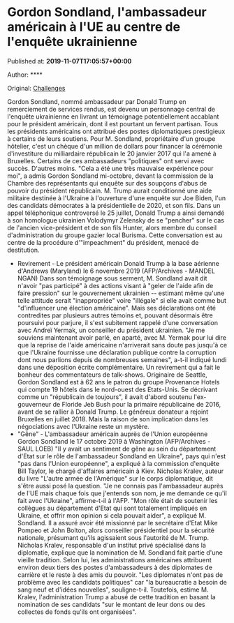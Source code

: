 
# Gordon Sondland, l'ambassadeur américain à l'UE au centre de l'enquête ukrainienne

Published at: **2019-11-07T17:05:57+00:00**

Author: ****

Original: [Challenges](https://www.challenges.fr/monde/gordon-sondland-l-ambassadeur-americain-a-l-ue-au-centre-de-l-enquete-ukrainienne_683705)

Gordon Sondland, nommé ambassadeur par Donald Trump en remerciement de services rendus, est devenu un personnage central de l'enquête ukrainienne en livrant un témoignage potentiellement accablant pour le président américain, dont il est pourtant un fervent partisan.
Tous les présidents américains ont attribué des postes diplomatiques prestigieux à certains de leurs soutiens. Pour M. Sondland, propriétaire d'un groupe hôtelier, c'est un chèque d'un million de dollars pour financer la cérémonie d'investiture du milliardaire républicain le 20 janvier 2017 qui l'a amené à Bruxelles.
Certains de ces ambassadeurs "politiques" ont servi avec succès. D'autres moins.
"Cela a été une très mauvaise expérience pour moi", a admis Gordon Sondland mi-octobre, devant la commission de la Chambre des représentants qui enquête sur des soupçons d'abus de pouvoir du président républicain.
M. Trump aurait conditionné une aide militaire destinée à l'Ukraine à l'ouverture d'une enquête sur Joe Biden, l'un des candidats démocrates à la présidentielle de 2020, et son fils.
Dans un appel téléphonique controversé le 25 juillet, Donald Trump a ainsi demandé à son homologue ukrainien Volodymyr Zelensky de se "pencher" sur le cas de l'ancien vice-président et de son fils Hunter, alors membre du conseil d'administration du groupe gazier local Burisma.
Cette conversation est au centre de la procédure d'"impeachment" du président, menacé de destitution.
- Revirement -
Le président américain Donald Trump à la base aérienne d'Andrews (Maryland) le 6 novembre 2019 (AFP/Archives - MANDEL NGAN)
Dans son témoignage sous serment, M. Sondland avait dit n'avoir "pas participé" à des actions visant à "geler de l'aide afin de faire pression" sur le gouvernement ukrainien -- estimant même qu'une telle attitude serait "inappropriée" voire "illégale" si elle avait comme but "d'influencer une élection américaine".
Mais ses déclarations ont été contredites par plusieurs autres témoins et, pouvant désormais être poursuivi pour parjure, il s'est subitement rappelé d'une conversation avec Andreï Yermak, un conseiller du président ukrainien.
"Je me souviens maintenant avoir parlé, en aparté, avec M. Yermak pour lui dire que la reprise de l'aide américaine n'arriverait sans doute pas jusqu'à ce que l'Ukraine fournisse une déclaration publique contre la corruption dont nous parlions depuis de nombreuses semaines", a-t-il indiqué lundi dans une déposition écrite complémentaire. Un revirement qui a fait le bonheur des commentateurs de talk-shows.
Originaire de Seattle, Gordon Sondland est à 62 ans le patron du groupe Provenance Hotels qui compte 19 hôtels dans le nord-ouest des Etats-Unis.
Se décrivant comme un "républicain de toujours", il avait d'abord soutenu l'ex-gouverneur de Floride Jeb Bush pour la primaire républicaine de 2016, avant de se rallier à Donald Trump.
Le généreux donateur a rejoint Bruxelles en juillet 2018. Mais la raison de son implication dans les négociations avec l'Ukraine reste un mystère.
- "Gêne" -
L'ambassadeur américain auprès de l'Union européenne Gordon Sondland le 17 octobre 2019 à Washington (AFP/Archives - SAUL LOEB)
"Il y avait un sentiment de gêne au sein du département d'Etat sur le rôle de l'ambassadeur Sondland en Ukraine", pays qui n'est "pas dans l'Union européenne", a expliqué à la commission d'enquête Bill Taylor, le chargé d'affaires américain à Kiev.
Nicholas Kralev, auteur du livre "L'autre armée de l'Amérique" sur le corps diplomatique, dit s'être aussi posé la question.
"Je ne connais pas l'ambassadeur auprès de l'UE mais chaque fois que j'entends son nom, je me demande ce qu'il fait avec l'Ukraine", affirme-t-il à l'AFP.
"Mon rôle était de soutenir les collègues au département d'Etat qui sont totalement impliqués en Ukraine, et offrir mon opinion si cela pouvait aider", a expliqué M. Sondland. Il a assuré avoir été missionné par le secrétaire d'Etat Mike Pompeo et John Bolton, alors conseiller présidentiel pour la sécurité nationale, présumant qu'ils agissaient sous l'autorité de M. Trump.
Nicholas Kralev, responsable d'un institut privé spécialisé dans la diplomatie, explique que la nomination de M. Sondland fait partie d'une vieille tradition. Selon lui, les administrations américaines attribuent environ deux tiers des postes d'ambassadeurs à des diplomates de carrière et le reste à des amis du pouvoir.
"Les diplomates n'ont pas de problème avec les candidats politiques" car "la bureaucratie a besoin de sang neuf et d'idées nouvelles", souligne-t-il.
Toutefois, estime M. Kralev, l'administration Trump a abusé de cette tradition en basant la nomination de ses candidats "sur le montant de leur dons ou des collectes de fonds qu'ils ont organisées".
